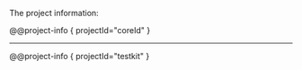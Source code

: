 The project information:

@@project-info { projectId="coreId" }

<hr/>

@@project-info { projectId="testkit" }
